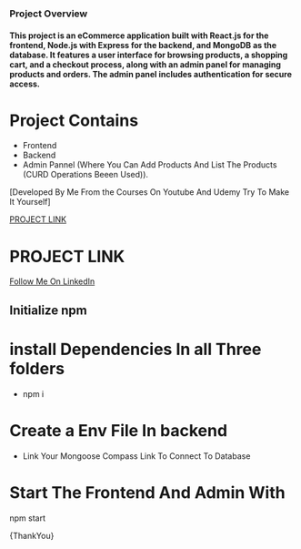 <h3>Project Overview</h3>
<h4>This project is an eCommerce application built with React.js for the frontend, Node.js with Express for the backend, and MongoDB as the database. It features a user interface for browsing products, a shopping cart, and a checkout process, along with an admin panel for managing products and orders. The admin panel includes authentication for secure access.</h4>



# Project Contains 
+ Frontend
+ Backend
+ Admin Pannel (Where You Can Add Products And List The Products (CURD Operations Beeen Used)).
  
[Developed By Me From the Courses On Youtube And Udemy Try To Make It Yourself]


[PROJECT LINK](https://ecommerce-fash-h3h0uk5b0-alokbhanawats-projects.vercel.app/)
# PROJECT LINK





<a href="in/alok-bhanawat-535760222" target="_blank">Follow Me On LinkedIn</a>


<h2>Initialize npm</h2>

# install Dependencies In all Three folders 
+ npm i

# Create a Env File In backend 
+ Link Your Mongoose Compass Link To Connect To Database

# Start The Frontend And Admin With 
npm start



{ThankYou}
